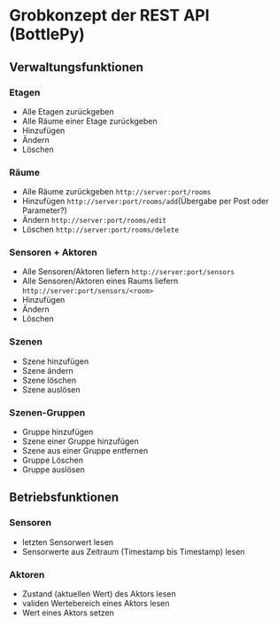 # Grobkonzept der REST API (BottlePy)
## Verwaltungsfunktionen
### Etagen
- Alle Etagen zurückgeben
- Alle Räume einer Etage zurückgeben
- Hinzufügen
- Ändern
- Löschen

### Räume
- Alle Räume zurückgeben `http://server:port/rooms`
- Hinzufügen `http://server:port/rooms/add`(Übergabe per Post oder Parameter?)
- Ändern `http://server:port/rooms/edit`
- Löschen `http://server:port/rooms/delete`

### Sensoren + Aktoren
- Alle Sensoren/Aktoren liefern `http://server:port/sensors`
- Alle Sensoren/Aktoren eines Raums liefern `http://server:port/sensors/<room>`
- Hinzufügen 
- Ändern
- Löschen

### Szenen
- Szene hinzufügen
- Szene ändern
- Szene löschen
- Szene auslösen

### Szenen-Gruppen
- Gruppe hinzufügen
- Szene einer Gruppe hinzufügen
- Szene aus einer Gruppe entfernen
- Gruppe Löschen
- Gruppe auslösen

## Betriebsfunktionen
### Sensoren
- letzten Sensorwert lesen
- Sensorwerte aus Zeitraum (Timestamp bis Timestamp) lesen

### Aktoren
- Zustand (aktuellen Wert) des Aktors lesen
- validen Wertebereich eines Aktors lesen
- Wert eines Aktors setzen




